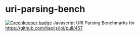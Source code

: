 # uri-parsing-bench

[![Greenkeeper badge](https://badges.greenkeeper.io/DavidTPate/uri-parsing-bench.svg)](https://greenkeeper.io/)
Javascript URI Parsing Benchmarks for https://github.com/hapijs/joi/pull/457
